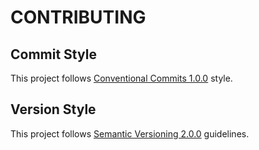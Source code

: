 # CONTRIBUTING

## Commit Style

This project follows [Conventional Commits 1.0.0](https://www.conventionalcommits.org/en/v1.0.0) style.

## Version Style

This project follows [Semantic Versioning 2.0.0](https://semver.org/spec/v2.0.0.html) guidelines.

